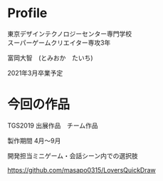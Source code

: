 # Profile

東京デザインテクノロジーセンター専門学校  
スーパーゲームクリエイター専攻3年

富岡大智　(とみおか　たいち)  

2021年3月卒業予定

# 今回の作品  
TGS2019 出展作品　チーム作品  

製作期間 4月～9月  

開発担当ミニゲーム・会話シーン内での選択肢  

https://github.com/masapo0315/LoversQuickDraw
